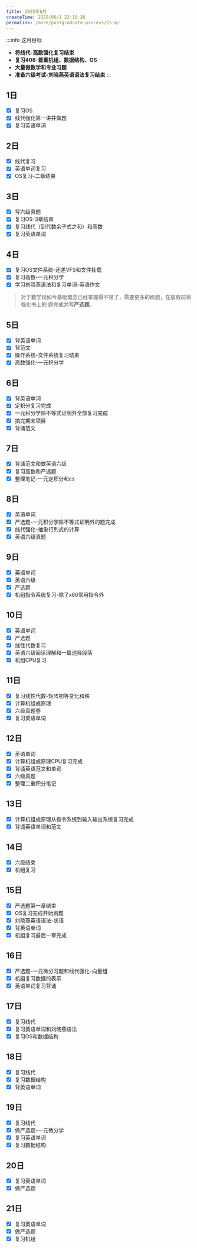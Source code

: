 ```yaml
---
title: 2025年6月
createTime: 2025/06/1 22:10:26
permalink: /more/postgraduate-process/25-6/
---
```


:::info 这月目标
- **将线代-高数强化复习结束**
- **复习408-着重机组、数据结构、OS**
- **大量做数学和专业习题**
- **准备六级考试-刘晓燕英语语法复习结束**
:::

## 1日
- [x] 复习OS
- [x] 线代强化第一讲并做题
- [x] 复习英语单词

## 2日
- [x] 线代复习
- [x] 英语单词复习
- [x] OS复习-二章结束

## 3日
- [x] 写六级真题
- [x] 复习OS-3章结束
- [x] 复习线代（到代数余子式之和）和高数
- [x] 复习英语单词

## 4日
- [x] 复习OS文件系统-还差VFS和文件挂载
- [x] 复习高数-一元积分学
- [x] 学习刘晓燕语法和复习单词-英语作文

> 对于数学现如今基础概念已经掌握得不错了，需要更多的刷题，在放假前将强化书上的
> 题完成并写**严选题**。

## 5日
- [x] 背英语单词
- [x] 背范文
- [x] 操作系统-文件系统复习结束
- [x] 高数强化-一元积分学

## 6日
- [x] 背英语单词
- [x] 定积分复习完成
- [x] 一元积分学除不等式证明外全部复习完成
- [x] 搞完期末项目
- [x] 背诵范文

## 7日
- [x] 背诵范文和做英语六级
- [x] 复习高数和严选题
- [x] 整理笔记-一元定积分和cs

## 8日
- [x] 英语单词
- [x] 严选题-一元积分学除不等式证明外的题完成
- [x] 线代强化-抽象行列式的计算
- [x] 英语六级真题

## 9日
- [x] 英语单词
- [x] 英语六级
- [x] 严选题
- [x] 机组指令系统复习-除了x86常用指令外

## 10日
- [x] 英语单词
- [x] 严选题
- [x] 线性代数复习
- [x] 英语六级阅读理解和一篇选择段落
- [x] 机组CPU复习

## 11日
- [x] 复习线性代数-矩阵初等变化和秩
- [x] 计算机组成原理
- [x] 六级真题卷
- [x] 复习英语单词

## 12日
- [x] 英语单词
- [x] 计算机组成原理CPU复习完成
- [x] 背诵英语范文和单词
- [x] 六级真题
- [x] 整理二重积分笔记

## 13日
- [x] 计算机组成原理从指令系统到输入输出系统复习完成
- [x] 背诵英语单词和范文

## 14日
- [x] 六级结束
- [x] 机组复习

## 15日
- [x] 严选题第一章结束
- [x] OS复习完成开始刷题
- [x] 刘晓燕英语语法-状语
- [x] 背英语单词
- [x] 机组复习最后一章完成

## 16日
- [x] 严选题-一元微分习题和线代强化-向量组
- [x] 机组复习数据的表示
- [x] 英语单词复习背诵

## 17日
- [x] 复习线代
- [x] 复习英语单词和刘晓燕语法
- [x] 复习OS和数据结构

## 18日
- [x] 复习线代
- [x] 复习数据结构
- [x] 背英语单词

## 19日
- [x] 复习线代
- [x] 做严选题-一元微分学
- [x] 复习英语单词
- [x] 复习数据结构

## 20日
- [x] 复习英语单词
- [x] 做严选题

## 21日
- [x] 复习英语单词
- [x] 做严选题
- [x] 复习机组